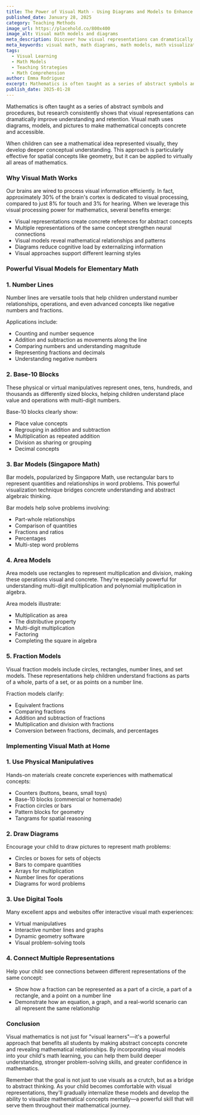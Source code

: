 ```yaml
---
title: The Power of Visual Math - Using Diagrams and Models to Enhance Understanding
published_date: January 28, 2025
category: Teaching Methods
image_url: https://placehold.co/800x400
image_alt: Visual math models and diagrams
meta_description: Discover how visual representations can dramatically improve mathematical understanding and retention for students of all ages.
meta_keywords: visual math, math diagrams, math models, math visualization, math teaching
tags:
  - Visual Learning
  - Math Models
  - Teaching Strategies
  - Math Comprehension
author: Emma Rodriguez
excerpt: Mathematics is often taught as a series of abstract symbols and procedures, but research consistently shows that visual representations can dramatically improve understanding and retention.
publish_date: 2025-01-28
---
```


Mathematics is often taught as a series of abstract symbols and procedures, but research consistently shows that visual representations can dramatically improve understanding and retention. Visual math uses diagrams, models, and pictures to make mathematical concepts concrete and accessible.

When children can see a mathematical idea represented visually, they develop deeper conceptual understanding. This approach is particularly effective for spatial concepts like geometry, but it can be applied to virtually all areas of mathematics.

### Why Visual Math Works

Our brains are wired to process visual information efficiently. In fact, approximately 30% of the brain's cortex is dedicated to visual processing, compared to just 8% for touch and 3% for hearing. When we leverage this visual processing power for mathematics, several benefits emerge:

- Visual representations create concrete references for abstract concepts
- Multiple representations of the same concept strengthen neural connections
- Visual models reveal mathematical relationships and patterns
- Diagrams reduce cognitive load by externalizing information
- Visual approaches support different learning styles

### Powerful Visual Models for Elementary Math

### 1. Number Lines

Number lines are versatile tools that help children understand number relationships, operations, and even advanced concepts like negative numbers and fractions.

Applications include:

- Counting and number sequence
- Addition and subtraction as movements along the line
- Comparing numbers and understanding magnitude
- Representing fractions and decimals
- Understanding negative numbers

### 2. Base-10 Blocks

These physical or virtual manipulatives represent ones, tens, hundreds, and thousands as differently sized blocks, helping children understand place value and operations with multi-digit numbers.

Base-10 blocks clearly show:

- Place value concepts
- Regrouping in addition and subtraction
- Multiplication as repeated addition
- Division as sharing or grouping
- Decimal concepts

### 3. Bar Models (Singapore Math)

Bar models, popularized by Singapore Math, use rectangular bars to represent quantities and relationships in word problems. This powerful visualization technique bridges concrete understanding and abstract algebraic thinking.

Bar models help solve problems involving:

- Part-whole relationships
- Comparison of quantities
- Fractions and ratios
- Percentages
- Multi-step word problems

### 4. Area Models

Area models use rectangles to represent multiplication and division, making these operations visual and concrete. They're especially powerful for understanding multi-digit multiplication and polynomial multiplication in algebra.

Area models illustrate:

- Multiplication as area
- The distributive property
- Multi-digit multiplication
- Factoring
- Completing the square in algebra

### 5. Fraction Models

Visual fraction models include circles, rectangles, number lines, and set models. These representations help children understand fractions as parts of a whole, parts of a set, or as points on a number line.

Fraction models clarify:

- Equivalent fractions
- Comparing fractions
- Addition and subtraction of fractions
- Multiplication and division with fractions
- Conversion between fractions, decimals, and percentages

### Implementing Visual Math at Home

### 1. Use Physical Manipulatives

Hands-on materials create concrete experiences with mathematical concepts:

- Counters (buttons, beans, small toys)
- Base-10 blocks (commercial or homemade)
- Fraction circles or bars
- Pattern blocks for geometry
- Tangrams for spatial reasoning

### 2. Draw Diagrams

Encourage your child to draw pictures to represent math problems:

- Circles or boxes for sets of objects
- Bars to compare quantities
- Arrays for multiplication
- Number lines for operations
- Diagrams for word problems

### 3. Use Digital Tools

Many excellent apps and websites offer interactive visual math experiences:

- Virtual manipulatives
- Interactive number lines and graphs
- Dynamic geometry software
- Visual problem-solving tools

### 4. Connect Multiple Representations

Help your child see connections between different representations of the same concept:

- Show how a fraction can be represented as a part of a circle, a part of a rectangle, and a point on a number line
- Demonstrate how an equation, a graph, and a real-world scenario can all represent the same relationship

### Conclusion

Visual mathematics is not just for "visual learners"—it's a powerful approach that benefits all students by making abstract concepts concrete and revealing mathematical relationships. By incorporating visual models into your child's math learning, you can help them build deeper understanding, stronger problem-solving skills, and greater confidence in mathematics.

Remember that the goal is not just to use visuals as a crutch, but as a bridge to abstract thinking. As your child becomes comfortable with visual representations, they'll gradually internalize these models and develop the ability to visualize mathematical concepts mentally—a powerful skill that will serve them throughout their mathematical journey. 
